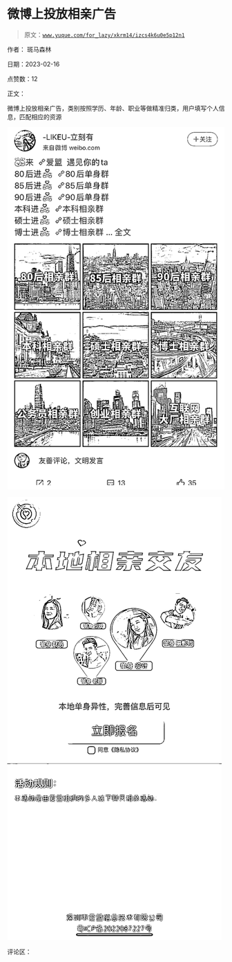 # 微博上投放相亲广告

> 原文：[`www.yuque.com/for_lazy/xkrm14/izcs4k6u0e5p12n1`](https://www.yuque.com/for_lazy/xkrm14/izcs4k6u0e5p12n1)

作者： 斑马森林

日期：2023-02-16

点赞数：12

正文：

微博上投放相亲广告，类别按照学历、年龄、职业等做精准归类，用户填写个人信息，匹配相应的资源

![](img/e13fc61f8dbdc98bd7fe905dd4ce7ec4.png)  

![](img/0e314567d9aba70d90047d03a29ac3a8.png)  

评论区：


